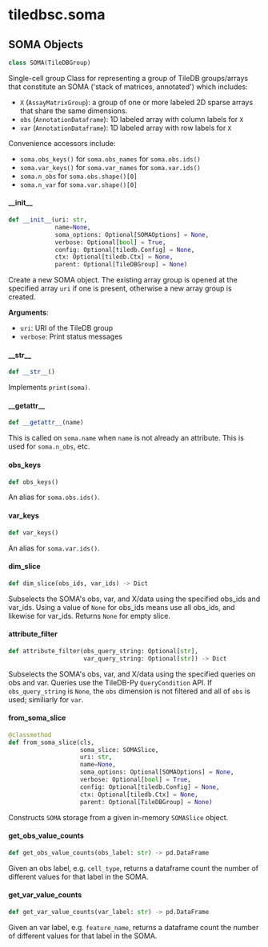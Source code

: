 <a id="tiledbsc.soma"></a>

# tiledbsc.soma

<a id="tiledbsc.soma.SOMA"></a>

## SOMA Objects

```python
class SOMA(TileDBGroup)
```

Single-cell group
Class for representing a group of TileDB groups/arrays that constitute an SOMA ('stack of matrices, annotated')
which includes:

* `X` (`AssayMatrixGroup`): a group of one or more labeled 2D sparse arrays that share the same dimensions.
* `obs` (`AnnotationDataframe`): 1D labeled array with column labels for `X`
* `var` (`AnnotationDataframe`): 1D labeled array with row labels for `X`

Convenience accessors include:

* `soma.obs_keys()` for `soma.obs_names` for `soma.obs.ids()`
* `soma.var_keys()` for `soma.var_names` for `soma.var.ids()`
* `soma.n_obs` for `soma.obs.shape()[0]`
* `soma.n_var` for `soma.var.shape()[0]`

<a id="tiledbsc.soma.SOMA.__init__"></a>

#### \_\_init\_\_

```python
def __init__(uri: str,
             name=None,
             soma_options: Optional[SOMAOptions] = None,
             verbose: Optional[bool] = True,
             config: Optional[tiledb.Config] = None,
             ctx: Optional[tiledb.Ctx] = None,
             parent: Optional[TileDBGroup] = None)
```

Create a new SOMA object. The existing array group is opened at the specified array `uri` if one is present, otherwise a new array group is created.

**Arguments**:

- `uri`: URI of the TileDB group
- `verbose`: Print status messages

<a id="tiledbsc.soma.SOMA.__str__"></a>

#### \_\_str\_\_

```python
def __str__()
```

Implements `print(soma)`.

<a id="tiledbsc.soma.SOMA.__getattr__"></a>

#### \_\_getattr\_\_

```python
def __getattr__(name)
```

This is called on `soma.name` when `name` is not already an attribute.
This is used for `soma.n_obs`, etc.

<a id="tiledbsc.soma.SOMA.obs_keys"></a>

#### obs\_keys

```python
def obs_keys()
```

An alias for `soma.obs.ids()`.

<a id="tiledbsc.soma.SOMA.var_keys"></a>

#### var\_keys

```python
def var_keys()
```

An alias for `soma.var.ids()`.

<a id="tiledbsc.soma.SOMA.dim_slice"></a>

#### dim\_slice

```python
def dim_slice(obs_ids, var_ids) -> Dict
```

Subselects the SOMA's obs, var, and X/data using the specified obs_ids and var_ids.
Using a value of `None` for obs_ids means use all obs_ids, and likewise for var_ids.
Returns `None` for empty slice.

<a id="tiledbsc.soma.SOMA.attribute_filter"></a>

#### attribute\_filter

```python
def attribute_filter(obs_query_string: Optional[str],
                     var_query_string: Optional[str]) -> Dict
```

Subselects the SOMA's obs, var, and X/data using the specified queries on obs and var.
Queries use the TileDB-Py `QueryCondition` API. If `obs_query_string` is `None`,
the `obs` dimension is not filtered and all of `obs` is used; similiarly for `var`.

<a id="tiledbsc.soma.SOMA.from_soma_slice"></a>

#### from\_soma\_slice

```python
@classmethod
def from_soma_slice(cls,
                    soma_slice: SOMASlice,
                    uri: str,
                    name=None,
                    soma_options: Optional[SOMAOptions] = None,
                    verbose: Optional[bool] = True,
                    config: Optional[tiledb.Config] = None,
                    ctx: Optional[tiledb.Ctx] = None,
                    parent: Optional[TileDBGroup] = None)
```

Constructs `SOMA` storage from a given in-memory `SOMASlice` object.

<a id="tiledbsc.soma.SOMA.get_obs_value_counts"></a>

#### get\_obs\_value\_counts

```python
def get_obs_value_counts(obs_label: str) -> pd.DataFrame
```

Given an obs label, e.g. `cell_type`, returns a dataframe count the number of different
values for that label in the SOMA.

<a id="tiledbsc.soma.SOMA.get_var_value_counts"></a>

#### get\_var\_value\_counts

```python
def get_var_value_counts(var_label: str) -> pd.DataFrame
```

Given an var label, e.g. `feature_name`, returns a dataframe count the number of different
values for that label in the SOMA.

